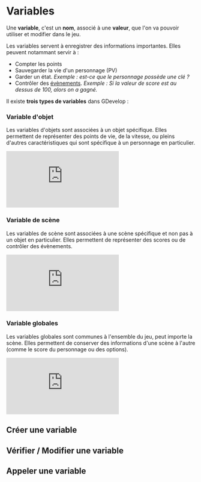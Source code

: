 # Variables

Une **variable**, c'est un **nom**, associé à une **valeur**, que l'on va pouvoir utiliser et modifier dans le jeu. 

Les variables servent à enregistrer des informations importantes. Elles peuvent notammant servir à : 
   - Compter les points
   - Sauvegarder la vie d'un personnage (PV)
   - Garder un état. *Exemple : est-ce que le personnage possède une clé ?*
   - Contrôler des [évènements](https://github.com/g404-code-gaming/GDevelop_Cour/blob/main/%C3%A9v%C3%A8nements.md). *Exemple : Si la valeur de score est au dessus de 100, alors on a gagné.*

Il existe **trois types de variables** dans GDevelop : 

### Variable d'objet 

Les variables d'objets sont associées à un objet spécifique. Elles permettent de représenter des points de vie, de la vitesse, ou pleins d'autres caractéristiques qui sont spécifique à un personnage en particulier.

![évènements](https://github.com/g404-code-gaming/GDevelop_Cour/blob/main/%C3%A9v%C3%A8nements.md)

### Variable de scène 

Les variables de scène sont associées à une scène spécifique et non pas à un objet en particulier. Elles permettent de représenter des scores ou de contrôler des évènements.

![évènements](https://github.com/g404-code-gaming/GDevelop_Cour/blob/main/%C3%A9v%C3%A8nements.md)

### Variable globales 

Les variables globales sont communes à l'ensemble du jeu, peut importe la scène. Elles permettent de conserver des informations d'une scène à l'autre (comme le score du personnage ou des options).

![évènements](https://github.com/g404-code-gaming/GDevelop_Cour/blob/main/%C3%A9v%C3%A8nements.md)

## Créer une variable 

## Vérifier / Modifier une variable 

## Appeler une variable 
